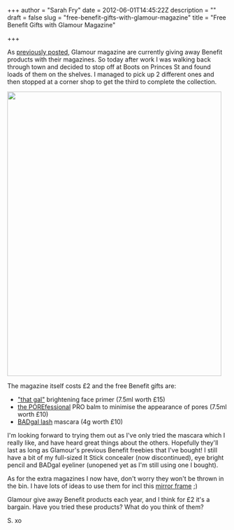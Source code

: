 +++
author = "Sarah Fry"
date = 2012-06-01T14:45:22Z
description = ""
draft = false
slug = "free-benefit-gifts-with-glamour-magazine"
title = "Free Benefit Gifts with Glamour Magazine"

+++


As <a title="Free Beauty Samples Roundup" href="https://yayfryday.com/post/free-beauty-samples-roundup/">previously posted</a>, Glamour magazine are currently giving away Benefit products with their magazines. So today after work I was walking back through town and decided to stop off at Boots on Princes St and found loads of them on the shelves. I managed to pick up 2 different ones and then stopped at a corner shop to get the third to complete the collection.

<a href="https://yayfryday.com/images/2012/06/glamour-benefit.jpg"><img class="aligncenter size-full wp-image-794" title="glamour benefit" src="https://yayfryday.com/images/2012/06/glamour-benefit.jpg" alt="" width="490" height="651" /></a>

The magazine itself costs £2 and the free Benefit gifts are:
<ul>
	<li><a href="http://www.benefitcosmetics.co.uk/product/view/that-gal" target="_blank">"that gal"</a> brightening face primer (7.5ml worth £15)</li>
	<li><a href="http://www.benefitcosmetics.co.uk/product/view/the-porefessional" target="_blank">the POREfessional</a> PRO balm to minimise the appearance of pores (7.5ml worth £10)</li>
	<li><a href="http://www.benefitcosmetics.co.uk/product/view/badgal-lash-mascara" target="_blank">BADgal lash</a> mascara (4g worth £10)</li>
</ul>
I'm looking forward to trying them out as I've only tried the mascara which I really like, and have heard great things about the others. Hopefully they'll last as long as Glamour's previous Benefit freebies that I've bought! I still have a bit of my full-sized It Stick concealer (now discontinued), eye bright pencil and BADgal eyeliner (unopened yet as I'm still using one I bought).

As for the extra magazines I now have, don't worry they won't be thrown in the bin. I have lots of ideas to use them for incl this <a title="Time For a Catch Up" href="https://yayfryday.com/post/catch-up-time/">mirror frame</a> ;)

Glamour give away Benefit products each year, and I think for £2 it's a bargain. Have you tried these products? What do you think of them?

S. xo

